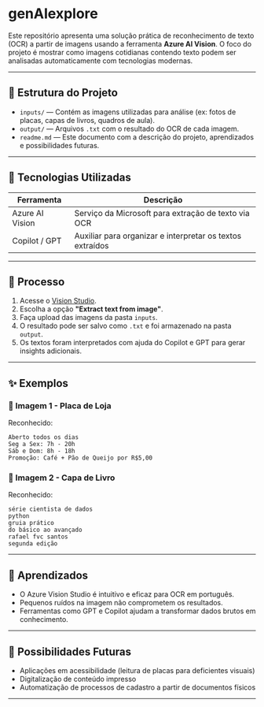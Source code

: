 # genAIexplore

Este repositório apresenta uma solução prática de reconhecimento de texto (OCR) a partir de imagens usando a ferramenta **Azure AI Vision**. O foco do projeto é mostrar como imagens cotidianas contendo texto podem ser analisadas automaticamente com tecnologias modernas.

---

## 📁 Estrutura do Projeto

- `inputs/` — Contém as imagens utilizadas para análise (ex: fotos de placas, capas de livros, quadros de aula).
- `output/` — Arquivos `.txt` com o resultado do OCR de cada imagem.
- `readme.md` — Este documento com a descrição do projeto, aprendizados e possibilidades futuras.

---

## 🚀 Tecnologias Utilizadas

| Ferramenta | Descrição |
|-----------|-----------|
| Azure AI Vision | Serviço da Microsoft para extração de texto via OCR |
| Copilot / GPT | Auxiliar para organizar e interpretar os textos extraídos |

---

## 📝 Processo

1. Acesse o [Vision Studio](https://portal.azure.com/).
2. Escolha a opção **"Extract text from image"**.
3. Faça upload das imagens da pasta `inputs`.
4. O resultado pode ser salvo como `.txt` e foi armazenado na pasta `output`.
5. Os textos foram interpretados com ajuda do Copilot e GPT para gerar insights adicionais.

---

## ✨ Exemplos

### 📌 Imagem 1 - Placa de Loja
Reconhecido:
```
Aberto todos os dias
Seg a Sex: 7h - 20h
Sáb e Dom: 8h - 18h
Promoção: Café + Pão de Queijo por R$5,00
```

### 📘 Imagem 2 - Capa de Livro
Reconhecido:
```
série cientista de dados
python
gruia prático
do básico ao avançado
rafael fvc santos
segunda edição
```
---

## 🤖 Aprendizados

- O Azure Vision Studio é intuitivo e eficaz para OCR em português.
- Pequenos ruídos na imagem não comprometem os resultados.
- Ferramentas como GPT e Copilot ajudam a transformar dados brutos em conhecimento.

---

## 🔮 Possibilidades Futuras

- Aplicações em acessibilidade (leitura de placas para deficientes visuais)
- Digitalização de conteúdo impresso
- Automatização de processos de cadastro a partir de documentos físicos

---

